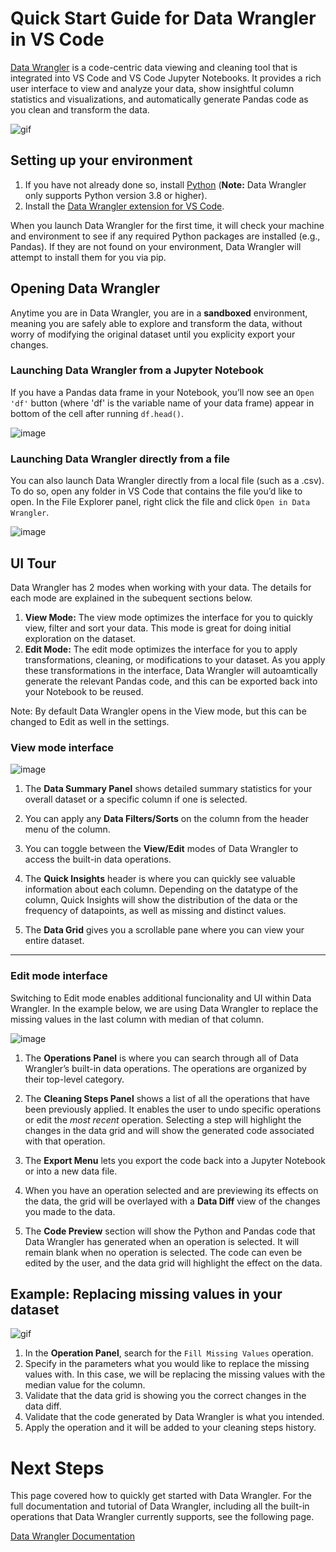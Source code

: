 # Quick Start Guide for Data Wrangler in VS Code

[Data Wrangler](https://marketplace.visualstudio.com/items?itemName=ms-toolsai.datawrangler) is a code-centric data viewing and cleaning tool that is integrated into VS Code and VS Code Jupyter Notebooks. It provides a rich user interface to view and analyze your data, show insightful column statistics and visualizations, and automatically generate Pandas code as you clean and transform the data.

![gif](https://github.com/microsoft/vscode-docs/assets/15910920/68d4e18f-dd99-4913-91b0-f36092e19a65)

## Setting up your environment

1. If you have not already done so, install [Python](https://www.python.org/downloads/)
   (**Note:** Data Wrangler only supports Python version 3.8 or higher).
2. Install the [Data Wrangler extension for VS Code](https://marketplace.visualstudio.com/items?itemName=ms-toolsai.datawrangler).

When you launch Data Wrangler for the first time, it will check your machine and environment to see if any required Python packages are installed (e.g., Pandas). If they are not found on your environment, Data Wrangler will attempt to install them for you via pip.

## Opening Data Wrangler
Anytime you are in Data Wrangler, you are in a **sandboxed** environment, meaning you are safely able to explore and transform the data, without worry of modifying the original dataset until you explicity export your changes.

### Launching Data Wrangler from a Jupyter Notebook

If you have a Pandas data frame in your Notebook, you’ll now see an `Open 'df'` button (where 'df' is the variable name of your data frame) appear in bottom of the cell after running `df.head()`.

![image](https://github.com/microsoft/vscode-docs/assets/15910920/9013003c-4247-4e1b-85a4-4b83056a0ac7)

### Launching Data Wrangler directly from a file

You can also launch Data Wrangler directly from a local file (such as a .csv). To do so, open any folder in VS Code that contains the file you’d like to open. In the File Explorer panel, right click the file and click `Open in Data Wrangler`.

![image](https://github.com/microsoft/vscode-docs/assets/15910920/517e1e29-ba45-4e24-87fb-adb53a6207f1)

## UI Tour

Data Wrangler has 2 modes when working with your data. The details for each mode are explained in the subequent sections below.

1. **View Mode:** The view mode optimizes the interface for you to quickly view, filter and sort your data. This mode is great for doing initial exploration on the dataset.
2. **Edit Mode:** The edit mode optimizes the interface for you to apply transformations, cleaning, or modifications to your dataset. As you apply these transformations in the interface, Data Wrangler will autoamtically generate the relevant Pandas code, and this can be exported back into your Notebook to be reused.


Note: By default Data Wrangler opens in the View mode, but this can be changed to Edit as well in the settings.

### View mode interface

![image](https://github.com/microsoft/vscode-docs/assets/15910920/16d7d4d9-63e8-459f-9b7c-5bb1908b245d)

1. The **Data Summary Panel** shows detailed summary statistics for your overall dataset or a specific column if one is selected.

2. You can apply any **Data Filters/Sorts** on the column from the header menu of the column.

3. You can toggle between the **View/Edit** modes of Data Wrangler to access the built-in data operations.

4. The **Quick Insights** header is where you can quickly see valuable information about each column. Depending on the datatype of the column, Quick Insights will show the distribution of the data or the frequency of datapoints, as well as missing and distinct values.

5. The **Data Grid** gives you a scrollable pane where you can view your entire dataset.

---

### Edit mode interface

Switching to Edit mode enables additional funcionality and UI within Data Wrangler. In the example below, we are using Data Wrangler to replace the missing values in the last column with median of that column.

![image](https://github.com/microsoft/vscode-docs/assets/15910920/8ec458aa-556d-4f03-beda-c86898d97112)


1. The **Operations Panel** is where you can search through all of Data Wrangler’s built-in data operations. The operations are organized by their top-level category.

2. The **Cleaning Steps Panel** shows a list of all the operations that have been previously applied. It enables the user to undo specific operations or edit the *most recent* operation. Selecting a step will highlight the changes in the data grid and will show the generated code associated with that operation.

3. The **Export Menu** lets you export the code back into a Jupyter Notebook or into a new data file.

4. When you have an operation selected and are previewing its effects on the data, the grid will be overlayed with a **Data Diff** view of the changes you made to the data.

5. The **Code Preview** section will show the Python and Pandas code that Data Wrangler has generated when an operation is selected. It will remain blank when no operation is selected. The code can even be edited by the user, and the data grid will highlight the effect on the data.

## Example: Replacing missing values in your dataset

![gif](https://github.com/microsoft/vscode-docs/assets/15910920/2235a291-e26f-4741-b5fc-bd570c8f66d1)

1. In the **Operation Panel**, search for the `Fill Missing Values` operation.
2. Specify in the parameters what you would like to replace the missing values with. In this case, we will be replacing the missing values with the median value for the column.
3. Validate that the data grid is showing you the correct changes in the data diff.
4. Validate that the code generated by Data Wrangler is what you intended.
5. Apply the operation and it will be added to your cleaning steps history.

# Next Steps

This page covered how to quickly get started with Data Wrangler. For the full documentation and tutorial of Data Wrangler, including all the built-in operations that Data Wrangler currently supports, see the following page.

[Data Wrangler Documentation]()